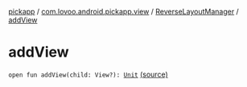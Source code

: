 [pickapp](../../index.md) / [com.lovoo.android.pickapp.view](../index.md) / [ReverseLayoutManager](index.md) / [addView](./add-view.md)

# addView

`open fun addView(child: View?): `[`Unit`](https://kotlinlang.org/api/latest/jvm/stdlib/kotlin/-unit/index.html) [(source)](https://github.com/lovoo/android-pickpic/blob/master/pickapp/src/main/kotlin/com/lovoo/android/pickapp/view/ReverseLayoutManager.kt#L25)